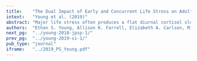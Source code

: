 ```yaml
---
title:    "The Dual Impact of Early and Concurrent Life Stress on Adult Diurnal Cortisol Patterns: A Prospective Study."
intext:   "Young et al. (2019)"
abstract: "Major life stress often produces a flat diurnal cortisol slope, an indicator of potential long-term health problems. Exposure to stress early in childhood or the accumulation of stress across the life span may be responsible for this pattern. However, the relative impact of life stress at different life stages on diurnal cortisol is unknown. Using a longitudinal sample of adults followed from birth, we examined three models of the effect of stress exposure on diurnal cortisol: the cumulative model, the biological-embedding model, and the sensitization model. As its name implies, the cumulative model focuses on cumulative life stress. In contrast, the biological-embedding model implicates early childhood stress, and the sensitization model posits that current life stress interacts with early life stress to produce flat diurnal cortisol slopes. Our analyses are consistent with the sensitization model, as they indicate that the combination of high stress exposure early in life and high current stress predict flat diurnal cortisol slopes. These novel findings advance understanding of diurnal cortisol patterns and point to avenues for intervention."
authors:  "Ethan S. Young, Allison K. Farrell, Elizabeth A. Carlson, Michelle M. Englund, Gregory E. Miller, Megan R. Gunnar, Glenn I. Roisman, & Jeffry A. Simpson"
next_pg:  "../young-2018-jpsp-1/"
prev_pg:  "../young-2019-si-1/"
pub_type: "journal"
iframe:   "../2019_PS_Young.pdf"
---
```


